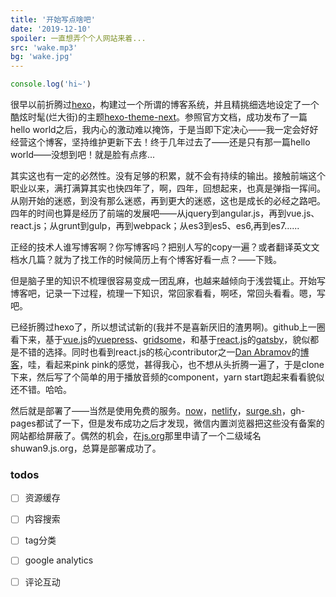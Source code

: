 ```yaml
---
title: '开始写点啥吧'
date: '2019-12-10'
spoiler: 一直想弄个个人网站来着...
src: 'wake.mp3'
bg: 'wake.jpg'
---
```


``` js
console.log('hi~')
```
很早以前折腾过[hexo](https://hexo.io)，构建过一个所谓的博客系统，并且精挑细选地设定了一个酷炫时髦(烂大街)的主题[hexo-theme-next](https://github.com/iissnan/hexo-theme-next)。参照官方文档，成功发布了一篇hello world之后，我内心的激动难以掩饰，于是当即下定决心——我一定会好好经营这个博客，坚持维护更新下去！终于几年过去了——还是只有那一篇hello world——没想到吧！就是脸有点疼...

其实这也有一定的必然性。没有足够的积累，就不会有持续的输出。接触前端这个职业以来，满打满算其实也快四年了，啊，四年，回想起来，也真是弹指一挥间。从刚开始的迷惑，到没有那么迷惑，再到更大的迷惑，这也是成长的必经之路吧。四年的时间也算是经历了前端的发展吧——从jquery到angular.js，再到vue.js、react.js；从grunt到gulp，再到webpack；从es3到es5、es6,再到es7......

正经的技术人谁写博客啊？你写博客吗？把别人写的copy一遍？或者翻译英文文档水几篇？就为了找工作的时候简历上有个博客好看一点？——下贱。

但是脑子里的知识不梳理很容易变成一团乱麻，也越来越倾向于浅尝辄止。开始写博客吧，记录一下过程，梳理一下知识，常回家看看，啊呸，常回头看看。嗯，写吧。

已经折腾过hexo了，所以想试试新的(我并不是喜新厌旧的渣男啊)。github上一圈看下来，基于[vue.js](https://vuejs.org/)的[vuepress](https://vuepress.vuejs.org/)、[gridsome](https://gridsome.org/)，和基于[react.js](https://zh-hans.reactjs.org/)的[gatsby](https://www.gatsbyjs.org/)，貌似都是不错的选择。同时也看到react.js的核心contributor之一[Dan Abramov](https://mobile.twitter.com/dan_abramov)的[博客](https://overreacted.io)，哇，看起来pink pink的感觉，甚得我心，也不想从头折腾一遍了，于是clone下来，然后写了个简单的用于播放音频的component，yarn start跑起来看看貌似还不错。哈哈。

然后就是部署了——当然是使用免费的服务。[now](https://zeit.co/home)，[netlify](https://www.netlify.com/)，[surge.sh](https://surge.sh/)，gh-pages都试了一下，但是发布成功之后才发现，微信内置浏览器把这些没有备案的网站都给屏蔽了。偶然的机会，在[js.org](https://github.com/js-org/js.org)那里申请了一个二级域名shuwan9.js.org，总算是部署成功了。

### todos

- [ ] 资源缓存 
- [ ] 内容搜索
- [ ] tag分类
- [ ] google analytics
- [ ] 评论互动

